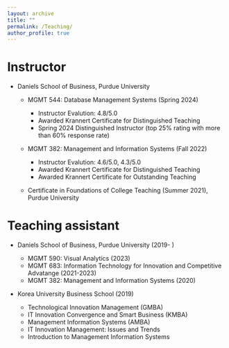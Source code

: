 ```yaml
---
layout: archive
title: ""
permalink: /Teaching/
author_profile: true
---
```




Instructor 
======
* Daniels School of Business, Purdue University
  * MGMT 544: Database Management Systems (Spring 2024)
    * Instructor Evalution: 4.8/5.0
    * Awarded Krannert Certificate for Distinguished Teaching
    * Spring 2024 Distinguished Instructor (top 25% rating with more than 60% response rate)
     
  * MGMT 382: Management and Information Systems (Fall 2022)
    * Instructor Evalution: 4.6/5.0, 4.3/5.0
    * Awarded Krannert Certificate for Distinguished Teaching
    * Awarded Krannert Certificate for Outstanding Teaching

  * Certificate in Foundations of College Teaching (Summer 2021), Purdue University

Teaching assistant
======
* Daniels School of Business, Purdue University (2019- )
  * MGMT 590: Visual Analytics (2023)
  * MGMT 683: Information Technology for Innovation and Competitive Advatange (2021-2023)
  * MGMT 382: Management and Information Systems (2020) 
  
  
* Korea University Business School (2019)
  * Technological Innovation Management (GMBA)
  * IT Innovation Convergence and Smart Business (KMBA)
  * Management Information Systems (AMBA)
  * IT Innovation Management: Issues and Trends
  * Introduction to Management Information Systems
